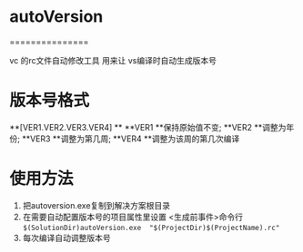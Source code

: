 # autoVersion
===============

vc 的rc文件自动修改工具 用来让 vs编译时自动生成版本号

# 版本号格式
 **[VER1.VER2.VER3.VER4] ** 
	 **VER1 **保持原始值不变;
	 **VER2 **调整为年份;
	 **VER3 **调整为第几周;
	 **VER4 **调整为该周的第几次编译 
# 使用方法
1. 把autoversion.exe复制到解决方案根目录
2. 在需要自动配置版本号的项目属性里设置 <生成前事件>命令行
```$(SolutionDir)autoVersion.exe  "$(ProjectDir)$(ProjectName).rc"```
3. 每次编译自动调整版本号
